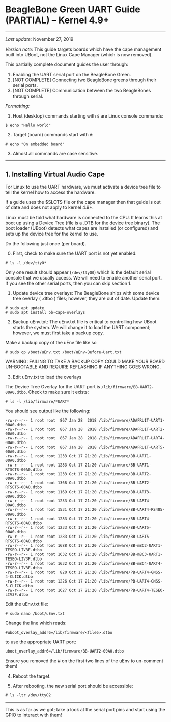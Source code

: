 # BeagleBone Green UART Guide (PARTIAL) – Kernel 4.9+

___

_Last update:_ November 27, 2019

_Version note:_ This guide targets boards which have the cape management built into UBoot, not the Linux Cape Manager (which is now removed).

This partially complete document guides the user through:
1. Enabling the UART serial port on the BeagleBone Green.
2. [NOT COMPLETE] Connecting two BeagleBone greens through their serial ports.
3. [NOT COMPLETE] Communication between the two BeagleBones through serial.

_Formatting:_
1. Host (desktop) commands starting with `$` are Linux console commands:
```shell
$ echo "Hello world"
```
2. Target (board) commands start with `#`:
```shell
# echo "On embedded board"
```
3. Almost all commands are case sensitive.

___

## 1. Installing Virtual Audio Cape

For Linux to use the UART hardware, we must activate a device tree file to tell the kernel how to access the hardware.

If a guide uses the $SLOTS file or the cape manager then that guide is out of date and does not apply to kernel 4.9+.

Linux must be told what hardware is connected to the CPU. It learns this at boot up using a Device Tree (file is a .DTB for the device tree binary). The boot loader (UBoot) detects what capes are installed (or configured) and sets up the device tree for the kernel to use.

Do the following just once (per board).

0. First, check to make sure the UART port is not yet enabled:
```
# ls -l /dev/ttyO*
```
Only one result should appear (`/dev/ttyO0`) which is the default serial console that we usually access. We will need to enable another serial port.
If you see the other serial ports, then you can skip section 1.

1. Update device tree overlays:
The BeagleBone ships with some device tree overlay ( .dtbo ) files; however, they are out of date. Update them:
```shell
# sudo apt update
# sudo apt install bb-cape-overlays
```

2. Backup uEnv.txt:
The uEnv.txt file is critical to controlling how UBoot starts the system. We will change it to load the UART component; however, we must first take a backup copy.

Make a backup copy of the uEnv file like so
```
# sudo cp /boot/uEnv.txt /boot/uEnv-Before-Uart.txt
```

WARNING: FAILING TO TAKE A BACKUP COPY COULD MAKE YOUR BOARD UN-BOOTABLE AND REQUIRE REFLASHING IF ANYTHING GOES WRONG.

3. Edit uEnv.txt to load the overlays

The Device Tree Overlay for the UART port is `/lib/firmware/BB-UART2-00A0.dtbo`. Check to make sure it exists:
```shell
# ls -l /lib/firmware/*UART*
```

You should see output like the following:
```shell
-rw-r--r-- 1 root root  867 Jan 28  2018 /lib/firmware/ADAFRUIT-UART1-00A0.dtbo
-rw-r--r-- 1 root root  867 Jan 28  2018 /lib/firmware/ADAFRUIT-UART2-00A0.dtbo
-rw-r--r-- 1 root root  867 Jan 28  2018 /lib/firmware/ADAFRUIT-UART4-00A0.dtbo
-rw-r--r-- 1 root root  867 Jan 28  2018 /lib/firmware/ADAFRUIT-UART5-00A0.dtbo
-rw-r--r-- 1 root root 1233 Oct 17 21:20 /lib/firmware/BB-UART1-00A0.dtbo
-rw-r--r-- 1 root root 1283 Oct 17 21:20 /lib/firmware/BB-UART1-RTSCTS-00A0.dtbo
-rw-r--r-- 1 root root 1233 Oct 17 21:20 /lib/firmware/BB-UART2-00A0.dtbo
-rw-r--r-- 1 root root 1368 Oct 17 21:20 /lib/firmware/BB-UART2-RTSCTS-00A0.dtbo
-rw-r--r-- 1 root root 1169 Oct 17 21:20 /lib/firmware/BB-UART3-00A0.dtbo
-rw-r--r-- 1 root root 1233 Oct 17 21:20 /lib/firmware/BB-UART4-00A0.dtbo
-rw-r--r-- 1 root root 1531 Oct 17 21:20 /lib/firmware/BB-UART4-RS485-00A0.dtbo
-rw-r--r-- 1 root root 1283 Oct 17 21:20 /lib/firmware/BB-UART4-RTSCTS-00A0.dtbo
-rw-r--r-- 1 root root 1233 Oct 17 21:20 /lib/firmware/BB-UART5-00A0.dtbo
-rw-r--r-- 1 root root 1283 Oct 17 21:20 /lib/firmware/BB-UART5-RTSCTS-00A0.dtbo
-rw-r--r-- 1 root root 1688 Oct 17 21:20 /lib/firmware/BB-mBC2-UART1-TESEO-LIV3F.dtbo
-rw-r--r-- 1 root root 1632 Oct 17 21:20 /lib/firmware/BB-mBC3-UART1-TESEO-LIV3F.dtbo
-rw-r--r-- 1 root root 1632 Oct 17 21:20 /lib/firmware/BB-mBC4-UART4-TESEO-LIV3F.dtbo
-rw-r--r-- 1 root root  820 Oct 17 21:20 /lib/firmware/PB-UART4-GNSS-4-CLICK.dtbo
-rw-r--r-- 1 root root 1226 Oct 17 21:20 /lib/firmware/PB-UART4-GNSS-5-CLICK.dtbo
-rw-r--r-- 1 root root 1627 Oct 17 21:20 /lib/firmware/PB-UART4-TESEO-LIV3F.dtbo
```


Edit the uEnv.txt file:
```shell
# sudo nano /boot/uEnv.txt
```

Change the line which reads:
```shell
#uboot_overlay_addr6=/lib/firmware/<file6>.dtbo
```
to use the appropriate UART port:
```shell
uboot_overlay_addr6=/lib/firmware/BB-UART2-00A0.dtbo
```

Ensure you removed the # on the first two lines of the uEnv to un-comment them!

4. Reboot the target.

5. After rebooting, the new serial port should be accessible:

```shell
# ls -ltr /dev/ttyO2
```

___

This is as far as we got; take a look at the serial port pins and start using the GPIO to interact with them!
